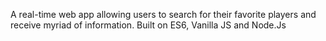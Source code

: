 A real-time web app allowing users to search for their favorite players and receive myriad of information. Built on ES6, Vanilla JS and Node.Js